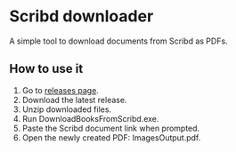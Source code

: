 # Scribd downloader

A simple tool to download documents from Scribd as PDFs.

## How to use it

1. Go to [releases page](https://github.com/KUBIXQAZ/Scribd-downloader/releases/).
2. Download the latest release.
3. Unzip downloaded files.
4. Run DownloadBooksFromScribd.exe.
5. Paste the Scribd document link when prompted.
6. Open the newly created PDF: ImagesOutput.pdf.
